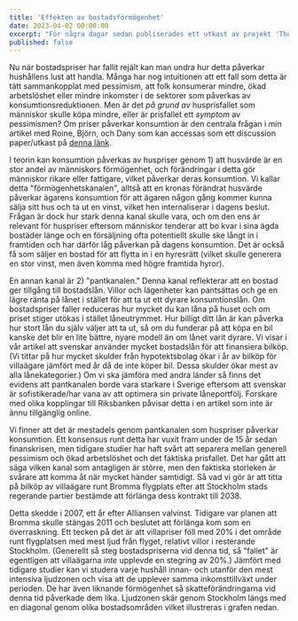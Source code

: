 ```yaml
---
title: 'Effekten av bostadsförmögenhet'
date: 2023-04-02 00:00:00
excerpt: "För några dagar sedan publiserades ett utkast av projekt 'The Housing Wealth Effect: Quasi-Experimental Evidence.' Här kommer en text på svenska vad den handlar om."
published: false
---
```


Nu när bostadspriser har fallit rejält kan man undra hur detta påverkar hushållens lust att handla. Många har nog intuitionen att ett fall som detta är tätt sammankopplat med pessimism, att folk konsumerar mindre, ökad arbetslöshet eller mindre inkomster i de sektorer som påverkas av konsumtionsreduktionen. Men är det _på grund av_ husprisfallet som människor skulle köpa mindre, eller är prisfallet ett *symptom* av pessimismen? Om priser påverkar konsumtion är den centrala frågan i min artikel med Roine, Björn, och Dany som kan accessas som ett discussion paper/utkast på [denna länk](https://roinevestman.com/wp-content/uploads/2023/03/DP18034-compressed.pdf).

I teorin kan konsumtion påverkas av huspriser genom 1) att husvärde är en stor andel av människors förmögenhet, och förändringar i detta gör människor rikare eller fattigare, vilket påverkar deras konsumtion. Vi kallar detta "förmögenhetskanalen", alltså att en kronas förändrat husvärde påverkar ägarens konsumtion för att ägaren någon gång kommer kunna sälja sitt hus och ta ut en vinst, vilket hen internaliserar i dagens beslut. Frågan är dock hur stark denna kanal skulle vara, och om den ens är relevant för huspriser eftersom människor tenderar att bo kvar i sina ägda bostäder länge och en försäljning ofta potentiellt skulle ske långt in i framtiden och har därför låg påverkan på dagens konsumtion. Det är också få som säljer en bostad för att flytta in i en hyresrätt (vilket skulle generera en stor vinst, men även komma med högre framtida hyror).

En annan kanal är 2) "pantkanalen." Denna kanal reflekterar att en bostad ger tillgång till bostadslån. Villor och lägenheter kan pantsättas och ge en lägre ränta på lånet i stället för att ta ut ett dyrare konsumtionslån. Om bostadspriser faller reduceras hur mycket du kan låna på huset och om priset stiger utökas i stället låneutrymmet. Hur billigt ditt lån är kan påverka hur stort lån du själv väljer att ta ut, så om du funderar på att köpa en bil kanske det blir en lite bättre, nyare modell än om lånet varit dyrare. Vi visar i vår artikel att svenskar använder mycket bostadslån för att finansiera bilköp. (Vi tittar på hur mycket skulder från hypotektsbolag ökar i år av bilköp för villaägare jämfört med år då de inte köper bil. Dessa skulder ökar mest av alla lånekategorier.) Om vi ska jämföra med andra länder så finns det evidens att pantkanalen borde vara starkare i Sverige eftersom att svenskar är sofistikerade/har vana av att optimera sin private låneportfölj. Forskare med olika kopplingar till Riksbanken påvisar detta i en artikel som inte är ännu tillgänglig online.

Vi finner att det är mestadels genom pantkanalen som huspriser påverkar konsumtion. Ett konsensus runt detta har vuxit fram under de 15 år sedan finanskrisen, men tidigare studier har haft svårt att separera mellan generell pessimism och ökad arbetslöshet och det faktiska prisfallet. Det har gått att säga vilken kanal som antagligen är större, men den faktiska storleken är svårare att komma åt när mycket händer samtidigt. Så vad vi gör är att titta på bilköp av villaägare runt Bromma flygplats efter att Stockholm stads regerande partier bestämde att förlänga dess kontrakt till 2038.

Detta skedde i 2007, ett år efter Alliansen valvinst. Tidigare var planen att Bromma skulle stängas 2011 och beslutet att förlänga kom som en överraskning. Ett tecken på det är att villapriser föll med 20% i det område runt flygplatsen med mest ljud från flyget, relativt villor i resterande Stockholm. (Generellt så steg bostadspriserna vid denna tid, så "fallet" är egentligen att villaägarna _inte_ upplevde en stegring av 20%.) Jämfört med tidigare studier kan vi studera varje hushåll innan- och utanför den mest intensiva ljudzonen och visa att de upplever samma inkomsttillväxt under perioden. De har även liknande förmögenhet så skatteförändringarna vid denna tid påverkade dem lika. Ljudzonen skär genom Stockholm längs med en diagonal genom olika bostadsområden vilket illustreras i grafen nedan.
